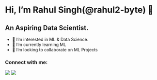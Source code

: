  # Hi, I’m Rahul Singh(@rahul2-byte) 👋
 
 
 ## An Aspiring Data Scientist. 
 
 
- 👀 I’m interested in ML & Data Science.
- 🌱 I’m currently learning ML
- 💞️ I’m looking to collaborate on ML Projects


### Connect with me:

[<img src="https://img.icons8.com/color/48/000000/linkedin-2--v2.png"/>][linkedin]
[<img src="https://img.icons8.com/color/48/000000/twitter--v2.png"/>][twitter]

<br/>


[twitter]: https://twitter.com/RahulCh77664665
[linkedin]: https://www.linkedin.com/in/rahul-chand-21a26618a/
